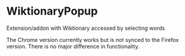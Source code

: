 # WiktionaryPopup
Extension/addon with Wiktionary accessed by selecting words

The Chrome version currently works but is not synced to the Firefox version. There is no major difference in functionality.
